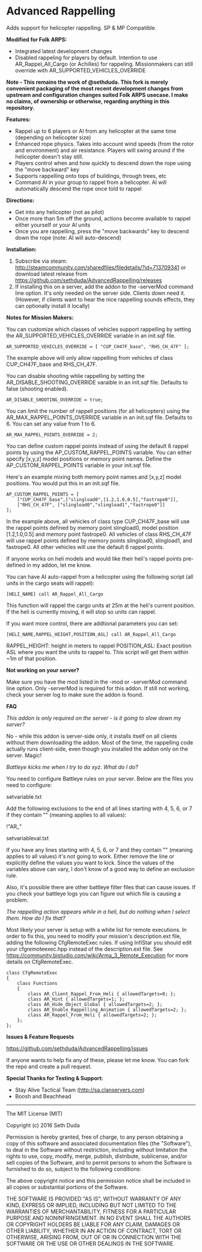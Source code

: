 # Advanced Rappelling

Adds support for helicopter rappelling. SP & MP Compatible.

**Modified for Folk ARPS:**
 - Integrated latest development changes
 - Disabled rappeling for players by default. Intention to use AR_Rappel_All_Cargo (or Achilles) for rappeling. Missionmakers can still override with AR_SUPPORTED_VEHICLES_OVERRIDE

**Note - This remains the work of @sethduda. This fork is merely convenient packaging of the most recent development changes from upstream and configuration changes suited Folk ARPS usecase. I make no 
claims, of ownership or otherwise, regarding anything in this repository.**

**Features:**

 - Rappel up to 6 players or AI from any helicopter at the same time (depending on helicopter size)
 - Enhanced rope physics. Takes into account wind speeds (from the rotor and environment) and air resistance. Players will swing around if the helicopter doesn't stay still.
 - Players control when and how quickly to descend down the rope using the "move backward" key
 - Supports rappelling onto tops of buildings, through trees, etc
 - Command AI in your group to rappel from a helicopter. AI will automatically descend the rope once told to rappel

**Directions:**

 - Get into any helicopter (not as pilot)
 - Once more than 5m off the ground, actions become available to rappel either yourself or your AI units
 - Once you are rappelling, press the "move backwards" key to descend down the rope (note: AI will auto-descend)
 
**Installation:**

1. Subscribe via steam: http://steamcommunity.com/sharedfiles/filedetails/?id=713709341 or download latest release from https://github.com/sethduda/AdvancedRappelling/releases
2. If installing this on a server, add the addon to the -serverMod command line option. It's only needed on the server side. Clients down need it. (However, if clients want to hear the nice rappelling sounds effects, they can optionally install it locally)

**Notes for Mission Makers:**

You can customize which classes of vehicles support rappelling by setting the AR_SUPPORTED_VEHICLES_OVERRIDE variable in an init.sqf file. 

```AR_SUPPORTED_VEHICLES_OVERRIDE = [ "CUP_CH47F_base", "RHS_CH_47F" ]; ```

The example above will only allow rappelling from vehicles of class CUP_CH47F_base and RHS_CH_47F.

You can disable shooting whlie rappelling by setting the AR_DISABLE_SHOOTING_OVERRIDE varaible in an init.sqf file. Defaults to false (shooting enabled).

```AR_DISABLE_SHOOTING_OVERRIDE = true; ```

You can limit the number of rappell positions (for all helicopters) using the AR_MAX_RAPPEL_POINTS_OVERRIDE variable in an init.sqf file. Defaults to 6. You can set any value from 1 to 6.

```AR_MAX_RAPPEL_POINTS_OVERRIDE = 2;```

You can define custom rappel points instead of using the default 6 rappel points by using the AP_CUSTOM_RAPPEL_POINTS variable. You can either specify [x,y,z] model positions or memory point names. Define the AP_CUSTOM_RAPPEL_POINTS variable in your init.sqf file.

Here's an example mixing both memory point names and [x,y,z] model positions. You would put this in an init.sqf file.

```
AP_CUSTOM_RAPPEL_POINTS = [
    ["CUP_CH47F_base",["slingload0",[1.2,1.0,0.5],"fastrope0"]],
    ["RHS_CH_47F", ["slingload0","slingload1","fastrope0"]]
];
```

In the example above, all vehicles of class type CUP_CH47F_base will use the rappel points defined by memory point slingload0, model position [1.2,1.0,0.5] and memory point fastrope0. All vehicles of class RHS_CH_47F will use rappel points defined by memory points slingload0, slingload1, and fastrope0. All other vehicles will use the default 6 rappel points.
 
If anyone works on heli models and would like their heli's rappel points pre-defined in my addon, let me know.

You can have AI auto-rappel from a helicopter using the following script (all units in the cargo seats will rappel): 

```[HELI_NAME] call AR_Rappel_All_Cargo ```

This function will rappel the cargo units at 25m at the heli's current position. If the heli is currently moving, it will stop so units can rappel. 

If you want more control, there are addtional parameters you can set: 

```[HELI_NAME,RAPPEL_HEIGHT,POSITION_ASL] call AR_Rappel_All_Cargo ```

RAPPEL_HEIGHT: height in meters to rappel 
POSITION_ASL: Exact position ASL where you want the units to rappel to. This script will get them within ~1m of that position. 

**Not working on your server?**

Make sure you have the mod listed in the -mod or -serverMod command line option. Only -serverMod is required for this addon. If still not working, check your server log to make sure the addon is found. 

**FAQ**

*This addon is only required on the server - is it going to slow down my server?*

No - while this addon is server-side only, it installs itself on all clients without them downloading the addon. Most of the time, the rappelling code actually runs client-side, even though you installed the addon only on the server. Magic! 

*Battleye kicks me when I try to do xyz. What do I do?*

You need to configure Battleye rules on your server. Below are the files you need to configure: 

setvariable.txt 

Add the following exclusions to the end of all lines starting with 4, 5, 6, or 7 if they contain "" (meaning applies to all values): 

!"AR_"

setvariableval.txt 

If you have any lines starting with 4, 5, 6, or 7 and they contain "" (meaning applies to all values) it's not going to work. Either remove the line or explicitly define the values you want to kick. Since the values of the variables above can vary, I don't know of a good way to define an exclusion rule. 

Also, it's possible there are other battleye filter files that can cause issues. If you check your battleye logs you can figure out which file is causing a problem.

*The rappelling action appears while in a heli, but do nothing when I select them. How do I fix that?*

Most likely your server is setup with a white list for remote executions. In order to fix this, you need to modify your mission's description.ext file, adding the following CfgRemoteExec rules. If using InfiStar you should edit your cfgremoteexec.hpp instead of the description.ext file. See https://community.bistudio.com/wiki/Arma_3_Remote_Execution for more details on CfgRemoteExec.

```
class CfgRemoteExec
{
	class Functions
	{
		class AR_Client_Rappel_From_Heli { allowedTargets=0; }; 
		class AR_Hint { allowedTargets=1; }; 
		class AR_Hide_Object_Global { allowedTargets=2; }; 
		class AR_Enable_Rappelling_Animation { allowedTargets=2; }; 
		class AR_Rappel_From_Heli { allowedTargets=2; }; 
	};
};
```

**Issues & Feature Requests**

https://github.com/sethduda/AdvancedRappelling/issues 

If anyone wants to help fix any of these, please let me know. You can fork the repo and create a pull request. 

**Special Thanks for Testing & Support:**

- Stay Alive Tactical Team (http://sa.clanservers.com)
- Boosh and Beachhead

---

The MIT License (MIT)

Copyright (c) 2016 Seth Duda

Permission is hereby granted, free of charge, to any person obtaining a copy of this software and associated documentation files (the "Software"), to deal in the Software without restriction, including without limitation the rights to use, copy, modify, merge, publish, distribute, sublicense, and/or sell copies of the Software, and to permit persons to whom the Software is furnished to do so, subject to the following conditions:

The above copyright notice and this permission notice shall be included in all copies or substantial portions of the Software.

THE SOFTWARE IS PROVIDED "AS IS", WITHOUT WARRANTY OF ANY KIND, EXPRESS OR IMPLIED, INCLUDING BUT NOT LIMITED TO THE WARRANTIES OF MERCHANTABILITY, FITNESS FOR A PARTICULAR PURPOSE AND NONINFRINGEMENT. IN NO EVENT SHALL THE AUTHORS OR COPYRIGHT HOLDERS BE LIABLE FOR ANY CLAIM, DAMAGES OR OTHER LIABILITY, WHETHER IN AN ACTION OF CONTRACT, TORT OR OTHERWISE, ARISING FROM, OUT OF OR IN CONNECTION WITH THE SOFTWARE OR THE USE OR OTHER DEALINGS IN THE SOFTWARE.
